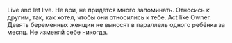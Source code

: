 Live and let live.
Не ври, не придётся много запоминать.
Относись к другим, так, как хотел, чтобы они относились к тебе.
Act like Owner.
Девять беременных женщин не выносят в параллель одного ребёнка за месяц.
Не изменяй себе никогда.

